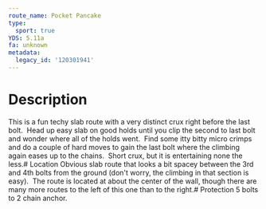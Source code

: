 ```yaml
---
route_name: Pocket Pancake
type:
  sport: true
YDS: 5.11a
fa: unknown
metadata:
  legacy_id: '120301941'
---
```

# Description
This is a fun techy slab route with a very distinct crux right before the last bolt.  Head up easy slab on good holds until you clip the second to last bolt and wonder where all of the holds went.  Find some itty bitty micro crimps and do a couple of hard moves to gain the last bolt where the climbing again eases up to the chains.  Short crux, but it is entertaining none the less.# Location
Obvious slab route that looks a bit spacey between the 3rd and 4th bolts from the ground (don't worry, the climbing in that section is easy).  The route is located at about the center of the wall, though there are many more routes to the left of this one than to the right.# Protection
5 bolts to 2 chain anchor.